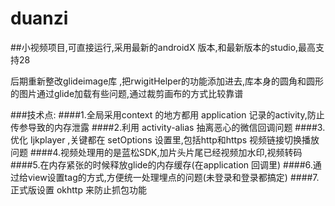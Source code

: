 # duanzi
##小视频项目,可直接运行,采用最新的androidX 版本,和最新版本的studio,最高支持28

后期重新整改glideimage库 ,把rwigitHelper的功能添加进去,库本身的圆角和圆形的图片通过glide加载有些问题,通过裁剪画布的方式比较靠谱

###技术点:
####1.全局采用context 的地方都用 application 记录的activity,防止传参导致的内存泄露
####2.利用 activity-alias 抽离恶心的微信回调问题
####3.优化 Ijkplayer ,关键都在 setOptions 设置里,包括http和https 视频链接切换播放问题
####4.视频处理用的是蓝松SDK,加片头片尾已经视频加水印,视频转码
####5.在内存紧张的时候释放glide的内存缓存(在application 回调里)
####6.通过给view设置tag的方式,方便统一处理埋点的问题(未登录和登录都搞定)
####7.正式版设置 okhttp 来防止抓包功能


